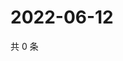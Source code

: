 # 2022-06-12

共 0 条

<!-- BEGIN WEIBO -->
<!-- 最后更新时间 Sun Jun 12 2022 09:07:47 GMT+0800 (China Standard Time) -->

<!-- END WEIBO -->
